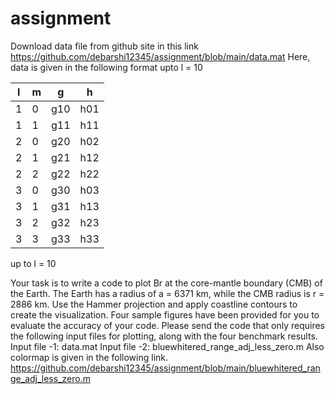 # assignment
Download data file from github site in this link
https://github.com/debarshi12345/assignment/blob/main/data.mat
Here, data is given in the following format upto l = 10

| l | m |   g | h   |
| --| --| --  | --  |
| 1 | 0 | g10 | h01 |
| 1 | 1 | g11 | h11 |
| 2 | 0 | g20 | h02 |
| 2 | 1 | g21 | h12 |
| 2 | 2 | g22 | h22 |
| 3 | 0 | g30 | h03 |
| 3 | 1 | g31 | h13 |
| 3 | 2 | g32 | h23 |
| 3 | 3 | g33 | h33 |

up to l = 10


Your task is to write a code to plot Br at the core-mantle boundary (CMB) of the Earth.
The Earth has a radius of a = 6371 km, while the CMB radius is r = 2886 km. Use the Hammer
projection and apply coastline contours to create the visualization. Four sample figures have
been provided for you to evaluate the accuracy of your code.
Please send the code that only requires the following input files for plotting, along with the
four benchmark results.
Input file -1: data.mat
Input file -2: bluewhitered_range_adj_less_zero.m
Also colormap is given in the following link.
https://github.com/debarshi12345/assignment/blob/main/bluewhitered_range_adj_less_zero.m
